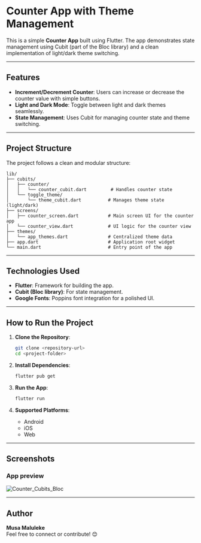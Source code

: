 # Counter App with Theme Management

This is a simple **Counter App** built using Flutter. The app demonstrates state management using Cubit (part of the Bloc library) and a clean implementation of light/dark theme switching.

---

## **Features**

- **Increment/Decrement Counter**: Users can increase or decrease the counter value with simple buttons.
- **Light and Dark Mode**: Toggle between light and dark themes seamlessly.
- **State Management**: Uses Cubit for managing counter state and theme switching.

---

## **Project Structure**

The project follows a clean and modular structure:

```
lib/
├── cubits/
│   ├── counter/
│   │   └── counter_cubit.dart         # Handles counter state
│   └── toggle_theme/
│       └── theme_cubit.dart          # Manages theme state (light/dark)
├── screens/
│   ├── counter_screen.dart           # Main screen UI for the counter app
│   └── counter_view.dart             # UI logic for the counter view
├── themes/
│   └── app_themes.dart               # Centralized theme data
├── app.dart                          # Application root widget
└── main.dart                         # Entry point of the app
```

---

## **Technologies Used**

- **Flutter**: Framework for building the app.
- **Cubit (Bloc library)**: For state management.
- **Google Fonts**: Poppins font integration for a polished UI.

---

## **How to Run the Project**

1. **Clone the Repository**:
   ```bash
   git clone <repository-url>
   cd <project-folder>
   ```

2. **Install Dependencies**:
   ```bash
   flutter pub get
   ```

3. **Run the App**:
   ```bash
   flutter run
   ```
   
4. **Supported Platforms**:
   - Android
   - iOS
   - Web

---

## **Screenshots**

### App preview
![Counter_Cubits_Bloc](assets/app_preview.gif)

---

## **Author**

**Musa Maluleke**  
Feel free to connect or contribute! 😊
